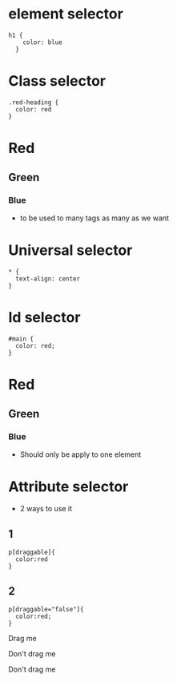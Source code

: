 # element selector
```
h1 {
    color: blue
  }
```

# Class selector
```
.red-heading {
  color: red
}
```
<h1 class="red-heading">Red</h1>
<h2>Green</h2>
<h3>Blue</h3>

- to be used to many tags as many as we want

# Universal selector
```
* {
  text-align: center
}
```

# Id selector
```
#main {
  color: red;
}
```

<h1 id="main">Red</h1>
<h2>Green</h2>
<h3>Blue</h3>

- Should only be apply to one element

# Attribute selector
- 2 ways to use it
## 1
```
p[draggable]{
  color:red
}
```
## 2
```
p[draggable="false"]{
  color:red;
}
```

<p draggable="true">Drag me</p>
<p>Don't drag me</p>
<p draggable="false">Don't drag me</p>



